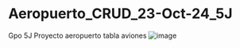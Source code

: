 # Aeropuerto_CRUD_23-Oct-24_5J
Gpo 5J Proyecto aeropuerto tabla aviones
![image](https://github.com/user-attachments/assets/657d45f3-6cbf-4316-af0e-04546bbfa1b5)
